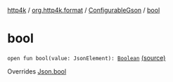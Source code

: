 [http4k](../../index.md) / [org.http4k.format](../index.md) / [ConfigurableGson](index.md) / [bool](./bool.md)

# bool

`open fun bool(value: JsonElement): `[`Boolean`](https://kotlinlang.org/api/latest/jvm/stdlib/kotlin/-boolean/index.html) [(source)](https://github.com/http4k/http4k/blob/master/http4k-format-gson/src/main/kotlin/org/http4k/format/Gson.kt#L95)

Overrides [Json.bool](../-json/bool.md)

